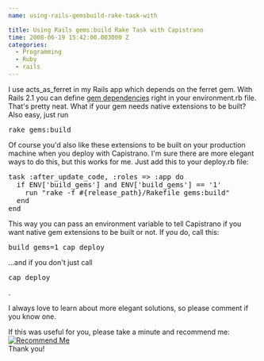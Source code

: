 ```yaml
---
name: using-rails-gemsbuild-rake-task-with

title: Using Rails gems:build Rake Task with Capistrano
time: 2008-06-19 15:42:00.003000 Z
categories:
  - Programming
  - Ruby
  - rails
---
```


I use acts_as_ferret in my Rails app which depends on the ferret gem. With Rails 2.1 you can define <a href="http://ryandaigle.com/articles/2008/4/1/what-s-new-in-edge-rails-gem-dependencies">gem dependencies</a> right in your environment.rb file. That's pretty neat. What if your gem needs native extensions to be built? Also easy, just run

<pre class="prettyprint">rake gems:build</pre>

Of course you'd also like these extensions to be built on your production machine when you deploy with Capistrano. I'm sure there are more elegant ways to do this, but this works for me. Just add this to your deploy.rb file:

<pre class="prettyprint">
task :after_update_code, :roles => :app do
  if ENV['build_gems'] and ENV['build_gems'] == '1'
    run "rake -f #{release_path}/Rakefile gems:build"
  end
end
</pre>

This way you can pass an environment variable to tell Capistrano if you want native gem extensions to be built or not. If you do, call this:

<pre class="prettyprint">build_gems=1 cap deploy</pre>

...and if you don't just call

<pre class="prettyprint">cap deploy</pre>.

I always love to learn about more elegant solutions, so please comment if you know one.

If this was useful for you, please take a minute and recommend me:<br><a href="http://workingwithrails.com/recommendation/new/person/11816-johannes-fahrenkrug"><img alt="Recommend Me" src="http://workingwithrails.com/images/tools/compact-small-button.jpg"></a><br>Thank you!
